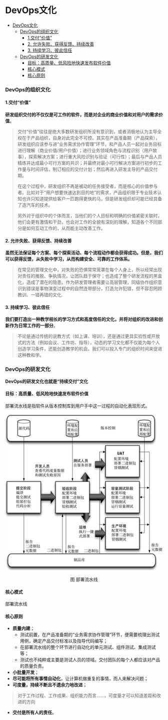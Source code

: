 DevOps文化
=============
- [DevOps文化](#devops文化)
    - [DevOps的组织文化](#devops的组织文化)
      - [1.交付“价值”](#1交付“价值”)
      - [2. 允许失败、获得反馈、持续改善](#2允许失败、获得反馈、持续改善)
      - [3. 持续学习、彼此信任](#3持续学习、彼此信任)
    - [DevOps的研发文化](#devops的研发文化)
      - [目标：高质量、低风险地快速发布软件价值](#目标：高质量、低风险地快速发布软件价值)
      - [核心模式](#核心模式)
      - [核心原则](#核心原则)

###  DevOps的组织文化
#### 1.交付“价值”

**研发组织交付的不仅仅是可工作的软件，而是对企业的商业价值和对用户的需求价值**。
> 交付“价值”往往是绝大多数研发组织所没有意识到，或者消极地认为主导全权在于产品组织，自身对此完全不可控。其实在产品准备期（产品探索），研发组织应该参与进“业务需求协作管理”环节，和产品人员一起对业务目标进行理解（商业价值/用户价值）；进行业务领域角色与流程识别（用户故事），探索解决方案；进行重大风险识别与验证（可行性）；最后与产品人员精炼并达成最小可行方案的共识；并最终对最小可行解决方案进行初步的工作量与时间评估，制订相应的交付计划；然后再进入研发主导的产品交付期。
> 
>在这个过程中，研发组织不再是被动的任务接受者，而是核心的价值参与者。比如对于“用户想要快速达到目的地”的需求，产品组织限于专业技术认知也许只知道提供给客户一匹跑得更快的马，但是研发组织却可能已经具备了造汽车的技术。
>
>另外对于组织中的个体而言，当他们的个人目标和明确的价值紧密关联时，他们会更有激情和干劲，也会对工作的全貌有深刻的理解，知道各个不同部分是如何互动工作的，从而能主动改善工作。
>
#### 2. 允许失败、获得反馈、持续改善
**虽然无法保证每个方案、每个探索活动、每个流程动作都会获得成功。但是，我们可以获得反馈，从失败中学习，从而构建安全、可靠的工作体系。**
>在常见的管理文化中，对失败的恐惧常常笼罩在每个人身上，所以经常出现对责任的推脱、争执情况，让团队趋于保守；也造成了整个研发流程的黑盒化，造成了潜在的隐患。作为研发管理者需要让高层管理，同级协作组织意识到错误是事物演变过程中的自然连带部分，打造允许犯错，但不容忍罔顾教训、一错再错的文化.
>
#### 3. 持续学习、彼此信任
**我们要打造出一种教学相长的学习方式和高度信任的文化，并将对组织的改进和创新作为日常工作的一部分**。
>不论是通过传统的说教方式（如上课、培训），还是通过更具实验性或开放式的方法（例如会议、工作坊、指导），动态的学习文化都不仅能为每个人创造学习条件，还能创造教学的机会。我们可以投入专门的组织时间来促进这种教和学。
>

### DevOps的研发文化
**DevOps的研发文化也就是“持续交付”文化**
#### 目标：高质量、低风险地快速发布软件价值
部署流水线是指软件从版本控制库到用户手中这一过程的自动化表现形式。

![部署流水线](image/deployment.png)
<p align="center">图 部署流水线</p>

#### 核心模式
部署流水线
#### 核心原则
  - **质量内建**；
    - 测试前置，在产品准备期的“业务需求协作管理”环节，便需要梳理出测试用例，确定产品交付标准以及指导代码编写；
    - 在部署流水线的整个环节进行自动化的单元测试、组件测试、集成测试等；
    - 测试也不纯粹或主要是测试人员的领域。交付团队的每个人都应该对产品的质量负责。
  - **小批量开发**；
  - **尽可能将所有事情自动化**，让计算机做重复的事情，而人来解决问题；
  - **可度量，持续不断且不遗余力地改进**；
>对于工作过程、工作成果、组织能力而言……，可度量才可以知道差距和改进的方向
>
  - **交付是所有人的责任**。